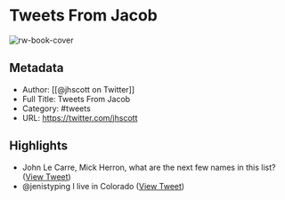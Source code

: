 # Tweets From Jacob

![rw-book-cover](https://pbs.twimg.com/profile_images/1136820194205028352/yZxpHiJh.png)

## Metadata
- Author: [[@jhscott on Twitter]]
- Full Title: Tweets From Jacob
- Category: #tweets
- URL: https://twitter.com/jhscott

## Highlights
- John Le Carre, Mick Herron, what are the next few names in this list? ([View Tweet](https://twitter.com/jhscott/status/1516268698268360704))
- @jenistyping I live in Colorado ([View Tweet](https://twitter.com/jhscott/status/1491871941157797890))
